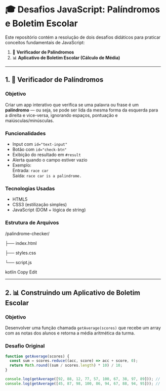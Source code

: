 # 🎓 Desafios JavaScript: Palíndromos e Boletim Escolar

Este repositório contém a resolução de dois desafios didáticos para praticar conceitos fundamentais de JavaScript:

1. 🧠 **Verificador de Palíndromos**
2. 📊 **Aplicativo de Boletim Escolar (Cálculo de Média)**

---

## 1. 🧠 Verificador de Palíndromos

### Objetivo

Criar um app interativo que verifica se uma palavra ou frase é um **palíndromo** — ou seja, se pode ser lida da mesma forma da esquerda para a direita e vice-versa, ignorando espaços, pontuação e maiúsculas/minúsculas.

### Funcionalidades

- Input com `id="text-input"`
- Botão com `id="check-btn"`
- Exibição do resultado em `#result`
- Alerta quando o campo estiver vazio
- Exemplo:  
  Entrada: `race car`  
  Saída: `race car is a palindrome.`

### Tecnologias Usadas

- HTML5
- CSS3 (estilização simples)
- JavaScript (DOM + lógica de string)

### Estrutura de Arquivos

/palindrome-checker/

├── index.html

├── styles.css

└── script.js

kotlin
Copy
Edit

---

## 2. 📊 Construindo um Aplicativo de Boletim Escolar

### Objetivo

Desenvolver uma função chamada `getAverage(scores)` que recebe um array com as notas dos alunos e retorna a média aritmética da turma.

### Desafio Original

```js
function getAverage(scores) {
  const sum = scores.reduce((acc, score) => acc + score, 0);
  return Math.round((sum / scores.length) * 10) / 10;
}

console.log(getAverage([92, 88, 12, 77, 57, 100, 67, 38, 97, 89])); // 71.7
console.log(getAverage([45, 87, 98, 100, 86, 94, 67, 88, 94, 95])); // 85.4
